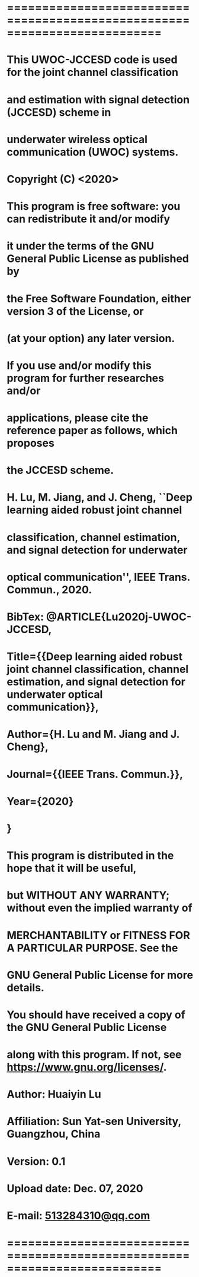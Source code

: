 # ==========================================================================
#    This UWOC-JCCESD code is used for the joint channel classification
#    and estimation with signal detection (JCCESD) scheme in
#    underwater wireless optical communication (UWOC) systems.
#
#    Copyright (C) <2020>  <Huaiyin Lu>
#
#    This program is free software: you can redistribute it and/or modify
#    it under the terms of the GNU General Public License as published by
#    the Free Software Foundation, either version 3 of the License, or
#    (at your option) any later version.
#
#    If you use and/or modify this program for further researches and/or
#    applications, please cite the reference paper as follows, which proposes
#    the JCCESD scheme.
#
#    H. Lu, M. Jiang, and J. Cheng, ``Deep learning aided robust joint channel
#    classification, channel estimation, and signal detection for underwater
#    optical communication'', IEEE Trans. Commun., 2020.
#    BibTex: @ARTICLE{Lu2020j-UWOC-JCCESD,
#    Title={{Deep learning aided robust joint channel classification, channel estimation, and signal detection for underwater optical communication}},
#    Author={H. Lu and M. Jiang and J. Cheng},
#    Journal={{IEEE Trans. Commun.}},
#    Year={2020}
#    }
#
#    This program is distributed in the hope that it will be useful,
#    but WITHOUT ANY WARRANTY; without even the implied warranty of
#    MERCHANTABILITY or FITNESS FOR A PARTICULAR PURPOSE.  See the
#    GNU General Public License for more details.
#
#    You should have received a copy of the GNU General Public License
#    along with this program.  If not, see <https://www.gnu.org/licenses/>.
#
#    Author: Huaiyin Lu
#    Affiliation: Sun Yat-sen University, Guangzhou, China
#    Version: 0.1
#    Upload date: Dec. 07, 2020
#    E-mail: 513284310@qq.com
# ==========================================================================
